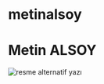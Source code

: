 # metinalsoy
<h1>Metin ALSOY </h1>
<img src= https://w7.pngwing.com/pngs/618/70/png-transparent-moon-moon-atmosphere-monochrome-sphere-thumbnail.png" alt="resme alternatif yazı">

